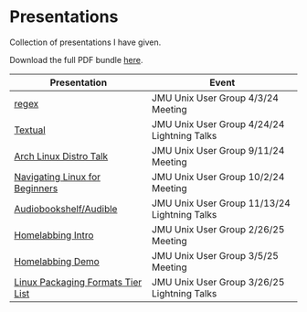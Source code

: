 # Presentations

Collection of presentations I have given.

Download the full PDF bundle [here](https://github.com/TabulateJarl8/presentations/releases/download/presentation-latest/PDF.zip).

| Presentation                                                                  | Event                                        |
| ----------------------------------------------------------------------------- | -------------------------------------------- |
| [regex](./regex/index.md)                                                     | JMU Unix User Group 4/3/24 Meeting           |
| [Textual](./lightning_talks/Textual.md)                                       | JMU Unix User Group 4/24/24 Lightning Talks  |
| [Arch Linux Distro Talk](./distros-arch/index.md)                             | JMU Unix User Group 9/11/24 Meeting          |
| [Navigating Linux for Beginners](./navigating_linux/index.md)                 | JMU Unix User Group 10/2/24 Meeting          |
| [Audiobookshelf/Audible](./lightning_talks/Audiobookshelf.md)                 | JMU Unix User Group 11/13/24 Lightning Talks |
| [Homelabbing Intro](./homelab.md)                                             | JMU Unix User Group 2/26/25 Meeting          |
| [Homelabbing Demo](./homelab-2.md)                                            | JMU Unix User Group 3/5/25 Meeting           |
| [Linux Packaging Formats Tier List](./lightning_talks/packaging-tier-list.md) | JMU Unix User Group 3/26/25 Lightning Talks  |
